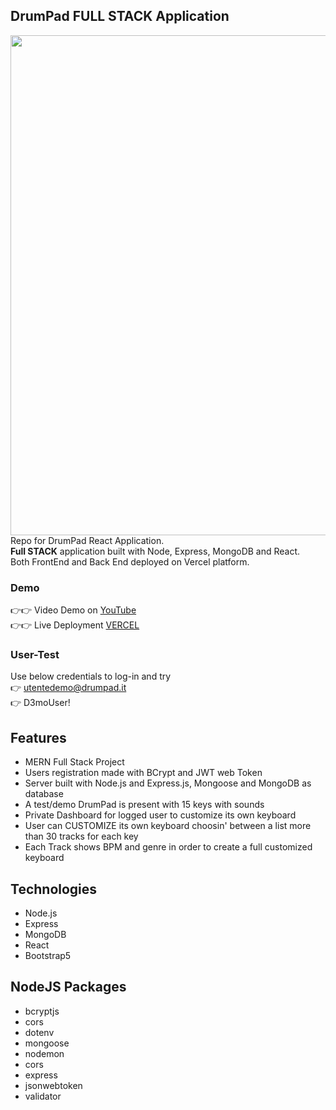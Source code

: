 ## DrumPad FULL STACK Application
<img src="https://github.com/Andrea-vicari/DrumMachine-MERN/blob/master/DrumMachine_GITHub_cover.jpg" width="800px">\
Repo for DrumPad React Application.\
**Full STACK** application built with Node, Express, MongoDB and React.\
Both FrontEnd and Back End deployed on Vercel platform.

 ### Demo
 👉👉 Video Demo on <a href="https://youtu.be/GFsf-X2ULvo" target="_blank" > YouTube</a>\
 👉👉 Live Deployment <a href="https://deploy-mern-api-render-frontend.vercel.app/" target="_blank" > VERCEL</a>

### User-Test
Use below credentials to log-in and try\
👉 utentedemo@drumpad.it\
👉 D3moUser!

## Features
* MERN Full Stack Project
* Users registration made with BCrypt and JWT web Token
* Server built with Node.js and Express.js, Mongoose and MongoDB as database
* A test/demo DrumPad is present with 15 keys with sounds
* Private Dashboard for logged user to customize its own keyboard
* User can CUSTOMIZE its own keyboard choosin' between a list more than 30 tracks for each key
* Each Track shows BPM and genre in order to create a full customized keyboard

## Technologies
* Node.js
* Express
* MongoDB
* React
* Bootstrap5

## NodeJS Packages
* bcryptjs
* cors
* dotenv
* mongoose
* nodemon
* cors
* express
* jsonwebtoken
* validator

